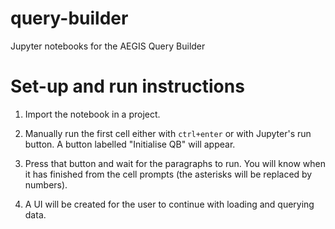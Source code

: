 # query-builder
Jupyter notebooks for the AEGIS Query Builder

# Set-up and run instructions
1. Import the notebook in a project.

2. Manually run the first cell either with `ctrl+enter` or with Jupyter's run button. A button labelled "Initialise QB" will appear.

3. Press that button and wait for the paragraphs to run. You will know when it has finished from the cell prompts (the asterisks will be replaced by numbers).

4. A UI will be created for the user to continue with loading and querying data.

